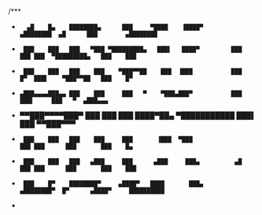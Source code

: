 /***
 *       ▄█    █▄    ████████▄      ███     ▀████    ▐████▀         ▄████████  ▄█      ███        ▄████████ 
 *      ███    ███   ███   ▀███ ▀█████████▄   ███▌   ████▀         ███    ███ ███  ▀█████████▄   ███    ███ 
 *      ███    ███   ███    ███    ▀███▀▀██    ███  ▐███           ███    █▀  ███▌    ▀███▀▀██   ███    █▀  
 *     ▄███▄▄▄▄███▄▄ ███    ███     ███   ▀    ▀███▄███▀           ███        ███▌     ███   ▀  ▄███▄▄▄     
 *    ▀▀███▀▀▀▀███▀  ███    ███     ███        ████▀██▄          ▀███████████ ███▌     ███     ▀▀███▀▀▀     
 *      ███    ███   ███    ███     ███       ▐███  ▀███                  ███ ███      ███       ███    █▄  
 *      ███    ███   ███   ▄███     ███      ▄███     ███▄          ▄█    ███ ███      ███       ███    ███ 
 *      ███    █▀    ████████▀     ▄████▀   ████       ███▄       ▄████████▀  █▀      ▄████▀     ██████████ 
 *                                                                                                          
